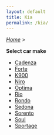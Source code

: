 ```yaml
---
layout: default
title: Kia
permalink: /kia/
---
```

[*Home*](/) >

**Select car make**

- [Cadenza](/kia/cadenza/)
- [Forte](/kia/forte/)
- [K900](/kia/k900/)
- [Niro](/kia/niro/)
- [Optima](/kia/optima/)
- [Rio](/kia/rio/)
- [Rondo](/kia/rondo/)
- [Sedona](/kia/sedona/)
- [Sorento](/kia/sorento/)
- [Soul](/kia/soul/)
- [Sportage](/kia/sportage/)
